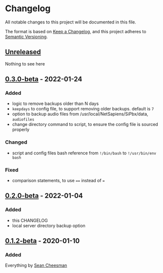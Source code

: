 # Changelog

All notable changes to this project will be documented in this file.

The format is based on [Keep a Changelog](https://keepachangelog.com/en/1.0.0/),
and this project adheres to [Semantic Versioning](https://semver.org/spec/v2.0.0.html).

## [Unreleased]

Nothing to see here

## [0.3.0-beta] - 2022-01-24

### Added

- logic to remove backups older than N days
- `keepdays` to config file, to support removing older backups. default is `7`
- option to backup audio files from /usr/local/NetSapiens/SiPbx/data, `audiofiles`
- change directory command to script, to ensure the config file is sourced properly

### Changed

- script and config files bash reference from `!/bin/bash` to `!/usr/bin/env bash`

### Fixed

- comparison statements, to use `==` instead of `=`

## [0.2.0-beta] - 2022-01-04

### Added

- this CHANGELOG
- local server directory backup option

## [0.1.2-beta] - 2020-01-10

### Added

Everything by [Sean Cheesman](https://github.com/scheesman)

[Unreleased]: https://github.com/endeavorcomm/netsapiens-backup/compare/v0.3.0-beta...HEAD
[0.3.0-beta]: https://github.com/endeavorcomm/netsapiens-backup/compare/v0.2.0-beta...v0.3.0-beta
[0.2.0-beta]: https://github.com/endeavorcomm/netsapiens-backup/compare/v0.1.2-beta...v0.2.0-beta
[0.1.2-beta]: https://github.com/endeavorcomm/netsapiens-backup/releases/tag/v0.1.2-beta